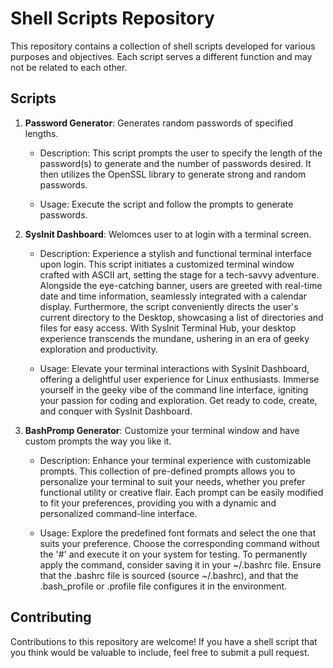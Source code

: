 # Shell Scripts Repository

This repository contains a collection of shell scripts developed for various purposes and objectives. Each script serves a different function and may not be related to each other.

## Scripts

1. **Password Generator**: Generates random passwords of specified lengths.

    - Description: This script prompts the user to specify the length of the password(s) to generate and the number of passwords desired. It then utilizes the OpenSSL library to generate strong and random passwords.

    - Usage: Execute the script and follow the prompts to generate passwords.

2. **SysInit Dashboard**: Welomces user to at login with a terminal screen. 
    - Description: Experience a stylish and functional terminal interface upon login. This script initiates a customized terminal window crafted with ASCII art, setting the stage for a tech-savvy adventure. Alongside the eye-catching banner, users are greeted with real-time date and time information, seamlessly integrated with a calendar display. Furthermore, the script conveniently directs the user's current directory to the Desktop, showcasing a list of directories and files for easy access. With SysInit Terminal Hub, your desktop experience transcends the mundane, ushering in an era of geeky exploration and productivity.

    - Usage:  Elevate your terminal interactions with SysInit Dashboard, offering a delightful user experience for Linux enthusiasts. Immerse yourself in the geeky vibe of the command line interface, igniting your passion for coding and exploration. Get ready to code, create, and conquer with SysInit Dashboard.

3. **BashPromp Generator**: Customize your terminal window and have custom prompts the way you like it. 
    - Description:  Enhance your terminal experience with customizable prompts. This collection of pre-defined prompts allows you to personalize your terminal to suit your needs, whether you prefer functional utility or creative flair. Each prompt can be easily modified to fit your preferences, providing you with a dynamic and personalized command-line interface.

    - Usage:  Explore the predefined font formats and select the one that suits your preference. Choose the corresponding command without the '#' and execute it on your system for testing. To permanently apply the command, consider saving it in your ~/.bashrc file. Ensure that the .bashrc file is sourced (source ~/.bashrc), and that the .bash_profile or .profile file configures it in the environment.
    
## Contributing

Contributions to this repository are welcome! If you have a shell script that you think would be valuable to include, feel free to submit a pull request.

